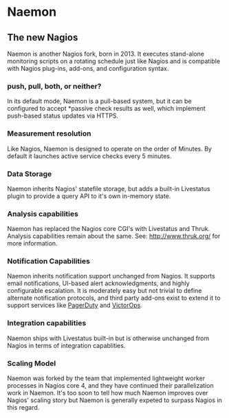 # Naemon

## The new Nagios

Naemon is another Nagios fork, born in 2013. It executes stand-alone monitoring
scripts on a rotating schedule just like Nagios and is compatible with Nagios
plug-ins, add-ons, and configuration syntax.

### push, pull, both, or neither? 
In its default mode, Naemon is a pull-based system, but it can be configured to
accept *passive check results as well, which implement push-based status
updates via HTTPS.

### Measurement resolution
Like Nagios, Naemon is designed to operate on the order of Minutes. By default
it launches active service checks every 5 minutes.

### Data Storage 
Naemon inherits Nagios' statefile storage, but adds a built-in Livestatus
plugin to provide a query API to it's own in-memory state. 

### Analysis capabilities 
Naemon has replaced the Nagios core CGI's with Livestatus and Thruk. Analysis
capabilities remain about the same. See: http://www.thruk.org/ for more
information.

### Notification Capabilities 
Naemon inherits notification support unchanged from Nagios. It supports email
notifications, UI-based alert acknowledgments, and highly configurable
escalation.  It is moderately easy but not trivial to define alternate
notification protocols, and third party add-ons exist to extend it to support
services like [PagerDuty]() and [VictorOps]().

### Integration capabilities 
Naemon ships with Livestatus built-in but is otherwise unchanged from Nagios in
terms of integration capablities. 

### Scaling Model 
Naemon was forked by the team that implemented lightweight worker processes in
Nagios core 4, and they have continued their parallelization work in Naemon.
It's too soon to tell how much Naemon improves over Nagios' scaling story but
Naemon is generally expeted to surpass Nagios in this regard. 

